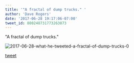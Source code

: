```yaml
---
title: '"A fractal of dump trucks." '
author: 'Dave Rogers'
date: '2017-06-28 19:17:06-07:00'
tweet_id: 880248731773263873
---
```

"A fractal of dump trucks."

![2017-06-28-what-he-tweeted-a-fractal-of-dump-trucks-0](/heap/2017-06-28-what-he-tweeted-a-fractal-of-dump-trucks-0.jpg)

[tweet](https://twitter.com/yukondude/status/880248731773263873)
